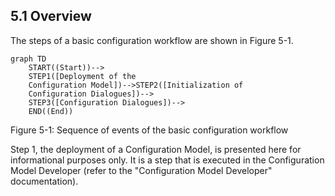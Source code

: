 <a name ="overview"></a>
## 5.1 Overview
The steps of a basic configuration workflow are shown in Figure 5-1.
```mermaid
graph TD
    START((Start))-->
    STEP1([Deployment of the
    Configuration Model])-->STEP2([Initialization of
    Configuration Dialogues])-->
    STEP3([Configuration Dialogues])-->
    END((End))
```
Figure 5-1: Sequence of events of the basic configuration workflow

Step 1, the deployment of a Configuration Model, is presented here
for informational purposes only. It is a step that is executed in the
Configuration Model Developer (refer to the "Configuration Model Developer" documentation).

